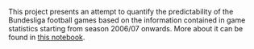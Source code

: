This project presents an attempt to quantify the predictability of the Bundesliga football games based on the information 
contained in game statistics starting from season 2006/07 onwards. More about it can be found in [this notebook]().
